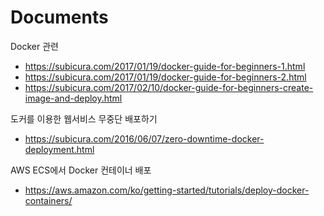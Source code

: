 # Documents
Docker 관련

* https://subicura.com/2017/01/19/docker-guide-for-beginners-1.html
* https://subicura.com/2017/01/19/docker-guide-for-beginners-2.html
* https://subicura.com/2017/02/10/docker-guide-for-beginners-create-image-and-deploy.html

도커를 이용한 웹서비스 무중단 배포하기
* https://subicura.com/2016/06/07/zero-downtime-docker-deployment.html

AWS ECS에서 Docker 컨테이너 배포
* https://aws.amazon.com/ko/getting-started/tutorials/deploy-docker-containers/
